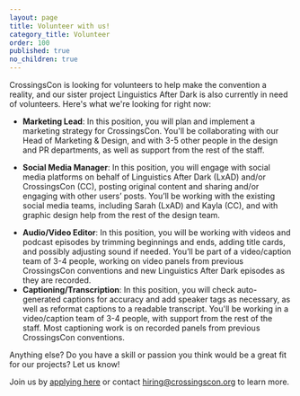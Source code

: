```yaml
---
layout: page
title: Volunteer with us!
category_title: Volunteer
order: 100
published: true
no_children: true
---
```


CrossingsCon is looking for volunteers to help make the convention a reality, and our sister project Linguistics After Dark is also currently in need of volunteers. Here's what we're looking for right now:

- **Marketing Lead**: In this position, you will plan and implement a marketing strategy for CrossingsCon. You'll be collaborating with our Head of Marketing & Design, and with 3-5 other people in the design and PR departments, as well as support from the rest of the staff.
<!-- - **Graphic Designer**: In this position, you will create and use brand-consistent (CrossingsCon and Linguistics After Dark) design elements for social media and for at-con items such as signage, merchandise, and program booklets. You'll be collaborating with our Head of Marketing & Design, in a design team of 2-3 people, plus another 2-3 people in the larger department of marketing/social media/PR, with support from the rest of the staff. -->
- **Social Media Manager**: In this position, you will engage with social media platforms on behalf of Linguistics After Dark (LxAD) and/or CrossingsCon (CC), posting original content and sharing and/or engaging with other users’ posts. You’ll be working with the existing social media teams, including Sarah (LxAD) and Kayla (CC), and with graphic design help from the rest of the design team.
<!-- - **Events/Programming Coordinator**: In this position, you will plan, schedule, and facilitate activities and events that take place at CrossingsCon. (You don't have to facilitate all of them! Bi-location is not required, though it would certainly be a valuable asset =P) You'll be collaborating with Emma, our Head of Guevents, in a guests/events team of 3-4 people, with support from the rest of the staff. -->
<!-- - **Guest Liaison**: In this position, you will research potential guests for CrossingsCon, coordinate contracts with them, and facilitate their travel to/from + experience at the convention. You'll be collaborating with Emma, our Head of Guevents, in a guests/events team of 3-4 people, with support from the rest of the staff. -->
- **Audio/Video Editor**: In this position, you will be working with videos and podcast episodes by trimming beginnings and ends, adding title cards, and possibly adjusting sound if needed. You’ll be part of a video/caption team of 3-4 people, working on video panels from previous CrossingsCon conventions and new Linguistics After Dark episodes as they are recorded.
- **Captioning/Transcription**: In this position, you will check auto-generated captions for accuracy and add speaker tags as necessary, as well as reformat captions to a readable transcript. You'll be working in a video/caption team of 3-4 people, with support from the rest of the staff. Most captioning work is on recorded panels from previous CrossingsCon conventions.

Anything else? Do you have a skill or passion you think would be a great fit for our projects? Let us know!

Join us by [applying here](https://tinyurl.com/crossingscon-app) or contact <a href="mailto:hiring@crossingscon.org">hiring@crossingscon.org</a> to learn more.
